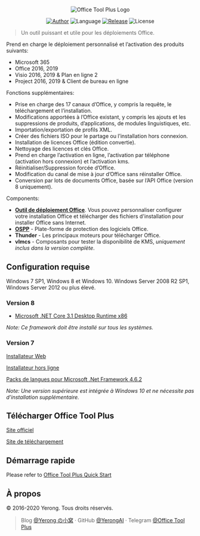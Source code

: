 ﻿#

<p align="center">
<img alt="Office Tool Plus Logo" src="https://otp.landian.vip/static/images/logo.png"/>
</p>

<p align="center">
<a href="https://www.coolhub.top/" target="_blank"><img alt="Author" src="https://img.shields.io/badge/Author-Yerong-blue?style=flat-square"/></a>
<img alt="Language" src="https://img.shields.io/badge/Language-C%23-green?style=flat-square"/>
<a href="https://otp.landian.vip/" target="_blank"><img alt="Release" src="https://img.shields.io/github/v/release/YerongAI/Office-Tool?style=flat-square"/></a>
<img alt="License" src="https://img.shields.io/github/license/YerongAI/Office-Tool?style=flat-square"/>
</p>

> Un outil puissant et utile pour les déploiements Office.

Prend en charge le déploiement personnalisé et l’activation des produits suivants:

- Microsoft 365
- Office 2016, 2019
- Visio 2016, 2019 & Plan en ligne 2
- Project 2016, 2019 & Client de bureau en ligne

Fonctions supplémentaires:

- Prise en charge des 17 canaux d’Office, y compris la requête, le téléchargement et l’installation.
- Modifications apportées à l’Office existant, y compris les ajouts et les suppressions de produits, d’applications, de modules linguistiques, etc.
- Importation/exportation de profils XML.
- Créer des fichiers ISO pour le partage ou l’installation hors connexion.
- Installation de licences Office (édition convertie).
- Nettoyage des licences et clés Office.
- Prend en charge l’activation en ligne, l’activation par téléphone (activation hors connexion) et l’activation kms.
- Réinitialiser/Suppression forcée d’Office.
- Modification du canal de mise à jour d’Office sans réinstaller Office.
- Conversion par lots de documents Office, basée sur l’API Office (version 8 uniquement).

Components:

- **[Outil de déploiement Office](https://docs.microsoft.com/fr-fr/deployoffice/overview-office-deployment-tool)**. Vous pouvez personnaliser configurer votre installation Office et télécharger des fichiers d'installation pour installer Office sans Internet.
- **[OSPP](https://docs.microsoft.com/fr-fr/DeployOffice/vlactivation/tools-to-manage-volume-activation-of-office)** - Plate-forme de protection des logiciels Office.
- **Thunder** - Les principaux moteurs pour télécharger Office.
- **vlmcs** - Composants pour tester la disponibilité de KMS, *uniquement inclus dans la version complète*.

## Configuration requise

Windows 7 SP1, Windows 8 et Windows 10.
Windows Server 2008 R2 SP1, Windows Server 2012 ou plus élevé.

### Version 8

- [Microsoft .NET Core 3.1 Desktop Runtime x86](https://dotnet.microsoft.com/download/dotnet-core/3.1)

*Note: Ce framework doit être installé sur tous les systèmes.*

### Version 7

[Installateur Web](http://go.microsoft.com/fwlink/?LinkId=780597)

[Installateur hors ligne](http://go.microsoft.com/fwlink/?LinkId=780601)

[Packs de langues pour Microsoft .Net Framework 4.6.2](http://go.microsoft.com/fwlink/?LinkId=780604)

*Note: Une version supérieure est intégrée à Windows 10 et ne nécessite pas d’installation supplémentaire.*

## Télécharger Office Tool Plus

[Site officiel](https://otp.landian.vip/)

[Site de téléchargement](https://download.coolhub.top/)

## Démarrage rapide

Please refer to [Office Tool Plus Quick Start](https://github.com/YerongAI/Office-Tool/wiki/Office-Tool-Plus-Quick-Start)

## À propos

© 2016-2020 Yerong. Tous droits réservés.

> Blog [@Yerong の小窝](https://www.coolhub.top/) · GitHub [@YerongAI](https://github.com/YerongAI) · Telegram [@Office Tool Plus](https://t.me/otp_channel)
